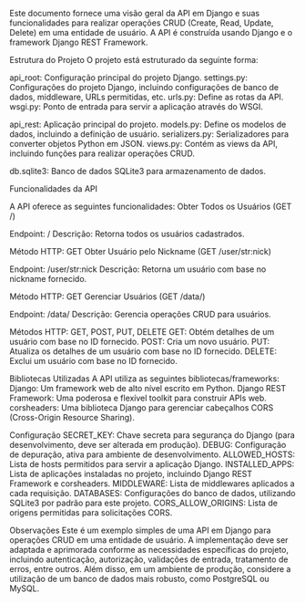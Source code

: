 Este documento fornece uma visão geral da API em Django e suas funcionalidades para realizar operações CRUD (Create, Read, Update, Delete) em uma entidade de usuário. A API é construída usando Django e o framework Django REST Framework.

Estrutura do Projeto O projeto está estruturado da seguinte forma:

api_root: Configuração principal do projeto Django.
    settings.py: Configurações do projeto Django, incluindo configurações de banco de dados, middleware, URLs permitidas, etc.
    urls.py: Define as rotas da API.
    wsgi.py: Ponto de entrada para servir a aplicação através do WSGI.
    
api_rest: Aplicação principal do projeto.
    models.py: Define os modelos de dados, incluindo a definição de usuário.
    serializers.py: Serializadores para converter objetos Python em JSON.
    views.py: Contém as views da API, incluindo funções para realizar operações CRUD.
    
db.sqlite3: Banco de dados SQLite3 para armazenamento de dados.

Funcionalidades da API

A API oferece as seguintes funcionalidades: Obter Todos os Usuários (GET /)

Endpoint: / Descrição: Retorna todos os usuários cadastrados.

Método HTTP: GET Obter Usuário pelo Nickname (GET /user/str:nick)

Endpoint: /user/str:nick Descrição: Retorna um usuário com base no nickname fornecido.

Método HTTP: GET Gerenciar Usuários (GET /data/)

Endpoint: /data/ Descrição: Gerencia operações CRUD para usuários.

Métodos HTTP: GET, POST, PUT, DELETE GET: Obtém detalhes de um usuário com base no ID fornecido. POST: Cria um novo usuário. PUT: Atualiza os detalhes de um usuário com base no ID fornecido. DELETE: Exclui um usuário com base no ID fornecido.

Bibliotecas Utilizadas A API utiliza as seguintes bibliotecas/frameworks: Django: Um framework web de alto nível escrito em Python. Django REST Framework: Uma poderosa e flexível toolkit para construir APIs web. corsheaders: Uma biblioteca Django para gerenciar cabeçalhos CORS (Cross-Origin Resource Sharing).

Configuração SECRET_KEY: Chave secreta para segurança do Django (para desenvolvimento, deve ser alterada em produção). DEBUG: Configuração de depuração, ativa para ambiente de desenvolvimento. ALLOWED_HOSTS: Lista de hosts permitidos para servir a aplicação Django. INSTALLED_APPS: Lista de aplicações instaladas no projeto, incluindo Django REST Framework e corsheaders. MIDDLEWARE: Lista de middlewares aplicados a cada requisição. DATABASES: Configurações do banco de dados, utilizando SQLite3 por padrão para este projeto. CORS_ALLOW_ORIGINS: Lista de origens permitidas para solicitações CORS.

Observações Este é um exemplo simples de uma API em Django para operações CRUD em uma entidade de usuário. A implementação deve ser adaptada e aprimorada conforme as necessidades específicas do projeto, incluindo autenticação, autorização, validações de entrada, tratamento de erros, entre outros. Além disso, em um ambiente de produção, considere a utilização de um banco de dados mais robusto, como PostgreSQL ou MySQL.
